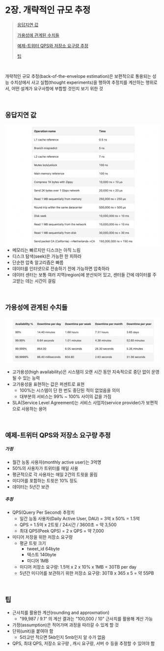 # 2장. 개략적인 규모 추정

> [응답지연 값](#응답지연-값)
>
> [가용성에 관계된 수치들](#가용성에-관계된-수치들)
>
> [예제-트위터 QPS와 저장소 요구량 추정](#예제-트위터-QPS와-저장소-요구량-추정)
>
> [팁](#팁)

<br>

개략적인 규모 추정(back-of-the-envelope estimation)은 보편적으로 통용되는 성능 수치상에서 사고 실험(thought experiments)을 행하여 추정치를 계산하는 행위로서, 어떤 설계가 요구사항에 부합할 것인지 보기 위한 것

<br>

## 응답지연 값

<img src="./src/latency.png" align="left"/>

- 메모리는 빠르지만 디스크는 아직 느림
- 디스크 탐색(seek)은 가능한 한 피하라
- 단순한 압축 알고리즘은 빠름
- 데이터를 인터넷으로 전송하기 전에 가능하면 압축하라
- 데이터 센터는 보통 여러 지역(region)에 분산되어 있고, 센터들 간에 데이터를 주고받는 데는 시간이 걸림

<br>

## 가용성에 관계된 수치들

![](./src/availability.png)

- 고가용성(high availability)은 시스템이 오랜 시간 동안 지속적으로 중단 없이 운영될 수 있는 능력
- 고가용성을 표현하는 값은 퍼센트로 표현
  - 100%는 시스템이 단 한 번도 중단된 적이 없었음을 의미
  - 대부분의 서비스는 99% ~ 100% 사이의 값을 가짐
- SLA(Service Level Agreement)는 서비스 사업자(service provider)가 보편적으로 사용하는 용어

<br>

## 예제-트위터 QPS와 저장소 요구량 추정

##### 가정

- 월간 능동 사용자(monthly active user)는 3억명
- 50%의 사용자가 트위터를 매일 사용
- 평균적으로 각 사용자는 매일 2건의 트윗을 올림
- 미디어를 포함하는 트윗은 10% 정도
- 데이터는 5년간 보관

##### 추정

- QPS(Query Per Second) 추정치
  - 일간 능동 사용자(Daily Active User, DAU) = 3억 x 50% = 1.5억
  - QPS = 1.5억 x 2트윗 / 24시간 / 3600초 = 약 3,500
  - 최대 QPS(Peek QPS) = 2 x QPS = 약 7,000
- 미디어 저장을 위한 저장소 요구량
  - 평균 트윗 크기
    - tweet_id 64byte
    - 텍스트 140byte
    - 미디어 1MB
  - 미디어 저장소 요구량: 1.5억 x 2 x 10% x 1MB = 30TB per day
  - 5년간 미디어를 보관하기 위한 저장소 요구량: 30TB x 365 x 5 = 약 55PB

<br>

## 팁

- 근사치를 활용한 계산(rounding and approxmation)
  - "99,987 / 9.1" 의 계산 결과는 "100,000 / 10" 근사치를 활용해 계산 가능
- 가정(assumption)은 적어가며 과정을 따라갈 수 있게 할 것
- 단위(unit)을 붙여야 함
  - 5라고만 적으면 5kb인지 5mb인지 알 수가 없음
- QPS, 최대 QPS, 저장소 요구량 , 캐시 요구량, 서버 수 등을 추정할 수 있어야 함

##### 

